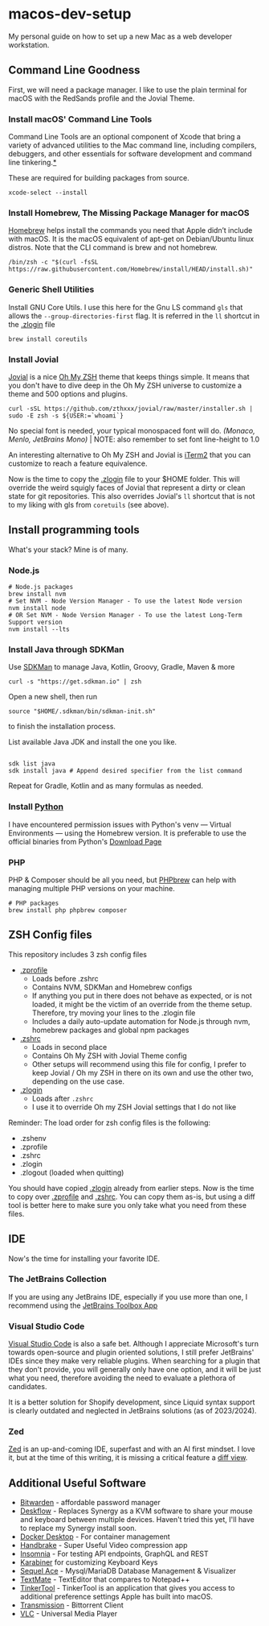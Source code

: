 # macos-dev-setup

My personal guide on how to set up a new Mac as a web developer workstation.

## Command Line Goodness

First, we will need a package manager.
I like to use the plain terminal for macOS with the RedSands profile and the Jovial Theme.

### Install macOS' Command Line Tools

Command Line Tools are an optional component of Xcode that bring a variety of advanced utilities to the Mac command
line, including compilers, debuggers, and other essentials for software development and command line
tinkering.[*](https://osxdaily.com/2024/09/30/how-install-command-line-tools-macos-sonoma/)

These are required for building packages from source.

```shell
xcode-select --install
```

### Install Homebrew, The Missing Package Manager for macOS

[Homebrew](https://brew.sh/) helps install the commands you need that Apple didn’t include with macOS. It is the macOS
equivalent of apt-get on Debian/Ubuntu
linux distros. Note that the CLI command is brew and not homebrew.

```shell
/bin/zsh -c "$(curl -fsSL https://raw.githubusercontent.com/Homebrew/install/HEAD/install.sh)"
```

### Generic Shell Utilities

Install GNU Core Utils. I use this here for the Gnu LS command `gls` that allows the `--group-directories-first` flag.
It is referred in the `ll` shortcut in the [.zlogin](.zlogin) file

```shell
brew install coreutils
```

### Install Jovial

[Jovial](https://github.com/zthxxx/jovial) is a nice [Oh My ZSH](https://ohmyz.sh/) theme that keeps things simple.
It means that you don't have to dive deep in the Oh My ZSH universe to customize a theme and 500 options and plugins.

```shell
curl -sSL https://github.com/zthxxx/jovial/raw/master/installer.sh | sudo -E zsh -s ${USER:=`whoami`}
```

No special font is needed, your typical monospaced font will do. _(Monaco, Menlo, JetBrains Mono)_
| NOTE: also remember to set font line-height to 1.0

An interesting alternative to Oh My ZSH and Jovial is [iTerm2](https://iterm2.com/) that you can customize to reach a
feature equivalence.

Now is the time to copy the [.zlogin](.zlogin) file to your $HOME folder. This will override the weird squigly faces of
Jovial that represent a dirty or clean state for git repositories. This also overrides Jovial's `ll` shortcut that is
not to my liking with gls from `coretuils` (see above).

## Install programming tools

What's your stack? Mine is of many.

### Node.js

```shell
# Node.js packages
brew install nvm 
# Set NVM - Node Version Manager - To use the latest Node version
nvm install node
# OR Set NVM - Node Version Manager - To use the latest Long-Term Support version
nvm install --lts
```

### Install Java through SDKMan

Use [SDKMan](https://sdkman.io/) to manage Java, Kotlin, Groovy, Gradle, Maven & more

```shell
curl -s "https://get.sdkman.io" | zsh
```

Open a new shell, then run

```shell
source "$HOME/.sdkman/bin/sdkman-init.sh"
```

to finish the installation process.

List available Java JDK and install the one you like.

```shell

sdk list java
sdk install java # Append desired specifier from the list command
```

Repeat for Gradle, Kotlin and as many formulas as needed.

### Install [Python](https://www.python.org/)

I have encountered permission issues with Python's venv — Virtual Environments — using the Homebrew version.
It is preferable to use the official binaries from Python's [Download Page](https://www.python.org/downloads/)

### PHP

PHP & Composer should be all you need, but [PHPbrew](https://github.com/phpbrew/phpbrew) can help with managing multiple
PHP versions on your machine.

```shell
# PHP packages
brew install php phpbrew composer

```

## ZSH Config files

This repository includes 3 zsh config files

- [.zprofile](.zprofile)
    - Loads before .zshrc
    - Contains NVM, SDKMan and Homebrew configs
    - If anything you put in there does not behave as expected, or is not loaded, it might be the victim of an override
      from the theme setup. Therefore, try moving your lines to the .zlogin file
    - Includes a daily auto-update automation for Node.js through nvm, homebrew packages and global npm packages
- [.zshrc](.zshrc)
    - Loads in second place
    - Contains Oh My ZSH with Jovial Theme config
    - Other setups will recommend using this file for config, I prefer to keep Jovial / Oh my ZSH in there on its own
      and use the other two, depending on the use case.
- [.zlogin](.zlogin)
    - Loads after `.zshrc`
    - I use it to override Oh my ZSH Jovial settings that I do not like

Reminder: The load order for zsh config files is the following:

- .zshenv
- .zprofile
- .zshrc
- .zlogin
- .zlogout (loaded when quitting)

You should have copied [.zlogin](.zlogin) already from earlier steps. Now is the time to copy
over [.zprofile](.zprofile) and [.zshrc](.zshrc). You can copy them as-is, but using a diff tool is
better here to make sure you only take what you need from these files.

## IDE

Now's the time for installing your favorite IDE.

### The JetBrains Collection

If you are using any JetBrains IDE,
especially if you use more than one, I recommend using the
[JetBrains Toolbox App](https://www.jetbrains.com/toolbox-app/)

### Visual Studio Code

[Visual Studio Code](https://code.visualstudio.com/) is also a safe bet. Although I appreciate Microsoft's turn towards
open-source and plugin oriented solutions, I still prefer JetBrains' IDEs since they make very reliable plugins. When
searching for a plugin that they don't provide, you will generally only have one option, and it will be just what you
need, therefore avoiding the need to evaluate a plethora of candidates.

It is a better solution for Shopify development, since Liquid syntax support is clearly outdated and neglected in
JetBrains solutions (as of 2023/2024).

### Zed

[Zed](https://zed.dev/) is an up-and-coming IDE, superfast and with an AI first mindset. I love it, but at the time of
this writing, it is missing a critical feature a [diff view](https://github.com/zed-industries/zed/issues/4523).

## Additional Useful Software

- [Bitwarden](https://bitwarden.com/) - affordable password manager
- [Deskflow](https://github.com/deskflow/deskflow) - Replaces Synergy as a KVM software to share your mouse and keyboard
  between multiple devices. Haven't tried this yet, I'll have to replace my Synergy install soon.
- [Docker Desktop](https://www.docker.com/products/docker-desktop/) - For container management
- [Handbrake](https://handbrake.fr/downloads.php) - Super Useful Video compression app
- [Insomnia](https://insomnia.rest/download) - For testing API endpoints, GraphQL and REST
- [Karabiner](https://karabiner-elements.pqrs.org/) for customizing Keyboard Keys
- [Sequel Ace](https://sequel-ace.com/) - Mysql/MariaDB Database Management & Visualizer
- [TextMate](https://macromates.com/) - TextEditor that compares to Notepad++
- [TinkerTool](https://www.bresink.com/osx/TinkerTool.html) - TinkerTool is an application that gives you access to
  additional preference settings Apple has built into macOS.
- [Transmission](https://transmissionbt.com/download.html) - Bittorrent Client
- [VLC](https://www.videolan.org/vlc/) - Universal Media Player